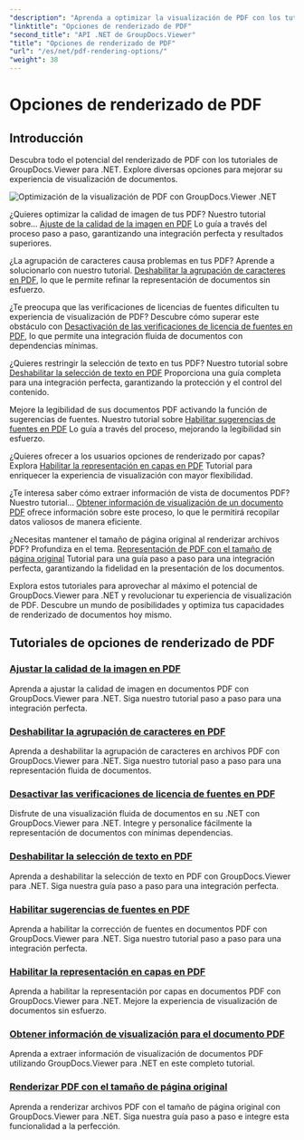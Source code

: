 ```yaml
---
"description": "Aprenda a optimizar la visualización de PDF con los tutoriales de GroupDocs.Viewer .NET. Explore las opciones de renderizado de PDF, como ajustar la calidad de la imagen y desactivar la selección de texto."
"linktitle": "Opciones de renderizado de PDF"
"second_title": "API .NET de GroupDocs.Viewer"
"title": "Opciones de renderizado de PDF"
"url": "/es/net/pdf-rendering-options/"
"weight": 38
---
```


# Opciones de renderizado de PDF


## Introducción

Descubra todo el potencial del renderizado de PDF con los tutoriales de GroupDocs.Viewer para .NET. Explore diversas opciones para mejorar su experiencia de visualización de documentos.

![Optimización de la visualización de PDF con GroupDocs.Viewer .NET](/viewer/pdf-rendering-options/image.png)

¿Quieres optimizar la calidad de imagen de tus PDF? Nuestro tutorial sobre... [Ajuste de la calidad de la imagen en PDF](./adjust-image-quality-pdf/) Lo guía a través del proceso paso a paso, garantizando una integración perfecta y resultados superiores.

¿La agrupación de caracteres causa problemas en tus PDF? Aprende a solucionarlo con nuestro tutorial. [Deshabilitar la agrupación de caracteres en PDF](./disable-characters-grouping-pdf/), lo que le permite refinar la representación de documentos sin esfuerzo.

¿Te preocupa que las verificaciones de licencias de fuentes dificulten tu experiencia de visualización de PDF? Descubre cómo superar este obstáculo con [Desactivación de las verificaciones de licencia de fuentes en PDF](./disable-font-license-verifications-pdf/), lo que permite una integración fluida de documentos con dependencias mínimas.

¿Quieres restringir la selección de texto en tus PDF? Nuestro tutorial sobre [Deshabilitar la selección de texto en PDF](./disable-text-selection-pdf/) Proporciona una guía completa para una integración perfecta, garantizando la protección y el control del contenido.

Mejore la legibilidad de sus documentos PDF activando la función de sugerencias de fuentes. Nuestro tutorial sobre [Habilitar sugerencias de fuentes en PDF](./enable-font-hinting-pdf/) Lo guía a través del proceso, mejorando la legibilidad sin esfuerzo.

¿Quieres ofrecer a los usuarios opciones de renderizado por capas? Explora [Habilitar la representación en capas en PDF](./enable-layered-rendering-pdf/) Tutorial para enriquecer la experiencia de visualización con mayor flexibilidad.

¿Te interesa saber cómo extraer información de vista de documentos PDF? Nuestro tutorial... [Obtener información de visualización de un documento PDF](./get-view-info-pdf-document/) ofrece información sobre este proceso, lo que le permitirá recopilar datos valiosos de manera eficiente.

¿Necesitas mantener el tamaño de página original al renderizar archivos PDF? Profundiza en el tema. [Representación de PDF con el tamaño de página original](./render-pdf-original-page-size/) Tutorial para una guía paso a paso para una integración perfecta, garantizando la fidelidad en la presentación de los documentos.

Explora estos tutoriales para aprovechar al máximo el potencial de GroupDocs.Viewer para .NET y revolucionar tu experiencia de visualización de PDF. Descubre un mundo de posibilidades y optimiza tus capacidades de renderizado de documentos hoy mismo.
## Tutoriales de opciones de renderizado de PDF
### [Ajustar la calidad de la imagen en PDF](./adjust-image-quality-pdf/)
Aprenda a ajustar la calidad de imagen en documentos PDF con GroupDocs.Viewer para .NET. Siga nuestro tutorial paso a paso para una integración perfecta.
### [Deshabilitar la agrupación de caracteres en PDF](./disable-characters-grouping-pdf/)
Aprenda a deshabilitar la agrupación de caracteres en archivos PDF con GroupDocs.Viewer para .NET. Siga nuestro tutorial paso a paso para una representación fluida de documentos.
### [Desactivar las verificaciones de licencia de fuentes en PDF](./disable-font-license-verifications-pdf/)
Disfrute de una visualización fluida de documentos en su .NET con GroupDocs.Viewer para .NET. Integre y personalice fácilmente la representación de documentos con mínimas dependencias.
### [Deshabilitar la selección de texto en PDF](./disable-text-selection-pdf/)
Aprenda a deshabilitar la selección de texto en PDF con GroupDocs.Viewer para .NET. Siga nuestra guía paso a paso para una integración perfecta.
### [Habilitar sugerencias de fuentes en PDF](./enable-font-hinting-pdf/)
Aprenda a habilitar la corrección de fuentes en documentos PDF con GroupDocs.Viewer para .NET. Siga nuestro tutorial paso a paso para una integración perfecta.
### [Habilitar la representación en capas en PDF](./enable-layered-rendering-pdf/)
Aprenda a habilitar la representación por capas en documentos PDF con GroupDocs.Viewer para .NET. Mejore la experiencia de visualización de documentos sin esfuerzo.
### [Obtener información de visualización para el documento PDF](./get-view-info-pdf-document/)
Aprenda a extraer información de visualización de documentos PDF utilizando GroupDocs.Viewer para .NET en este completo tutorial.
### [Renderizar PDF con el tamaño de página original](./render-pdf-original-page-size/)
Aprenda a renderizar archivos PDF con el tamaño de página original con GroupDocs.Viewer para .NET. Siga nuestra guía paso a paso e integre esta funcionalidad a la perfección.